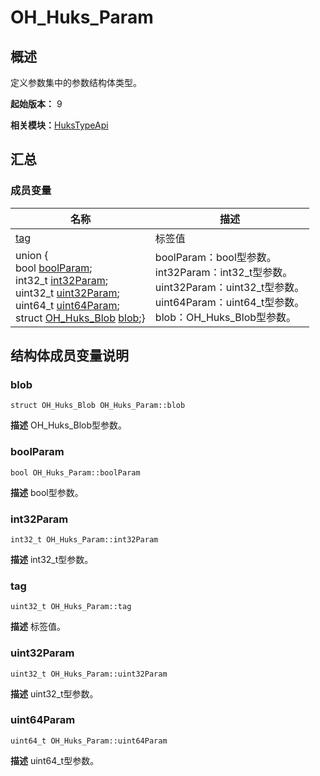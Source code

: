 # OH_Huks_Param


## 概述

定义参数集中的参数结构体类型。

**起始版本：** 9

**相关模块：**[HuksTypeApi](_huks_type_api.md)


## 汇总


### 成员变量

| 名称 | 描述 | 
| -------- | -------- |
| [tag](#tag) | 标签值  | 
| union { <br>bool   [boolParam](#boolparam); <br>int32_t   [int32Param](#int32param); <br>uint32_t   [uint32Param](#uint32param); <br>uint64_t   [uint64Param](#uint64param); <br>struct [OH_Huks_Blob](_o_h___huks___blob.md) [blob](#blob);} | boolParam：bool型参数。 <br>int32Param：int32_t型参数。 <br>uint32Param：uint32_t型参数。<br>uint64Param：uint64_t型参数。<br>blob：OH_Huks_Blob型参数。| 


## 结构体成员变量说明


### blob

```
struct OH_Huks_Blob OH_Huks_Param::blob
```
**描述**
OH_Huks_Blob型参数。


### boolParam

```
bool OH_Huks_Param::boolParam
```
**描述**
bool型参数。


### int32Param

```
int32_t OH_Huks_Param::int32Param
```
**描述**
int32_t型参数。


### tag

```
uint32_t OH_Huks_Param::tag
```
**描述**
标签值。


### uint32Param

```
uint32_t OH_Huks_Param::uint32Param
```
**描述**
uint32_t型参数。


### uint64Param

```
uint64_t OH_Huks_Param::uint64Param
```
**描述**
uint64_t型参数。
